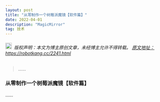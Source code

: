 ```yaml
---
layout: post
title: "从零制作一个树莓派魔镜【软件篇】"
date: 2022-04-01 
description: "MagicMirror"
tag: 技术
---   
```


<h6><img src="https://robotkang-1257995526.cos.ap-chengdu.myqcloud.com/icon/copyright.png" alt="copyright" style="display:inline;margin-bottom: -5px;" width="20" height="20"> 版权声明：本文为博主原创文章，未经博主允许不得转载。
<a target="_blank" href="https://robotkang.cc/2241.html">原文地址：https://robotkang.cc/2241.html </a>
</h6>                           
        
> ……      

### 从零制作一个树莓派魔镜【软件篇】         
      

……        



